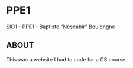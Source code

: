 # PPE1
SIO1 - PPE1 - Baptiste "Nescabir" Boulongne

## ABOUT
This was a website I had to code for a CS course.
